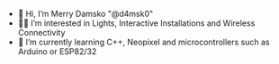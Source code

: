- 👋 Hi, I’m Merry Damsko "@d4msk0"
- 👀💡 I’m interested in Lights, Interactive Installations and Wireless Connectivity
- 🌱 I’m currently learning C++, Neopixel and microcontrollers such as Arduino or ESP82/32

<!---
d4msk0/d4msk0 is a ✨ special ✨ repository because its `README.md` (this file) appears on your GitHub profile.
You can click the Preview link to take a look at your changes.
--->
